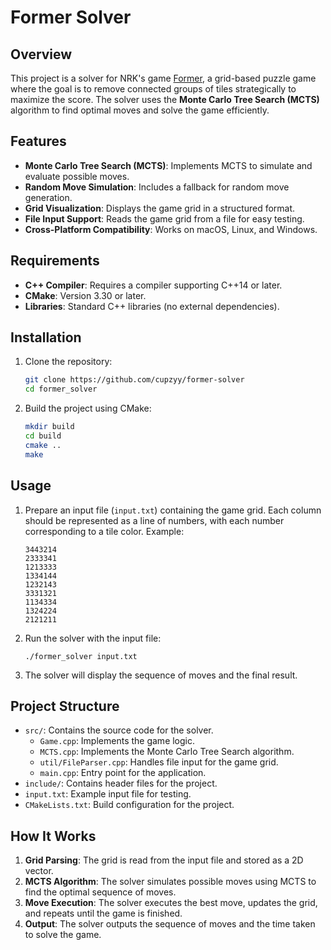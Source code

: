# Former Solver

## Overview

This project is a solver for NRK's game [Former](https://www.nrk.no/spill/former-1.17105310), a grid-based puzzle game where the goal is to remove connected groups of tiles strategically to maximize the score. The solver uses the **Monte Carlo Tree Search (MCTS)** algorithm to find optimal moves and solve the game efficiently.

## Features

- **Monte Carlo Tree Search (MCTS)**: Implements MCTS to simulate and evaluate possible moves.
- **Random Move Simulation**: Includes a fallback for random move generation.
- **Grid Visualization**: Displays the game grid in a structured format.
- **File Input Support**: Reads the game grid from a file for easy testing.
- **Cross-Platform Compatibility**: Works on macOS, Linux, and Windows.

## Requirements

- **C++ Compiler**: Requires a compiler supporting C++14 or later.
- **CMake**: Version 3.30 or later.
- **Libraries**: Standard C++ libraries (no external dependencies).

## Installation

1. Clone the repository:
   ```bash
   git clone https://github.com/cupzyy/former-solver
   cd former_solver
   ```
2. Build the project using CMake:
   ```bash
   mkdir build
   cd build
   cmake ..
   make
   ```

## Usage
1. Prepare an input file (`input.txt`) containing the game grid. Each column should be represented as a line of numbers, with each number corresponding to a tile color.
   Example:
   ```
   3443214
   2333341
   1213333
   1334144
   1232143
   3331321
   1134334
   1324224
   2121211
   ```
2. Run the solver with the input file:
   ```
   ./former_solver input.txt
   ```
3. The solver will display the sequence of moves and the final result.


## Project Structure

- `src/`: Contains the source code for the solver.
  - `Game.cpp`: Implements the game logic.
  - `MCTS.cpp`: Implements the Monte Carlo Tree Search algorithm.
  - `util/FileParser.cpp`: Handles file input for the game grid.
  - `main.cpp`: Entry point for the application.
- `include/`: Contains header files for the project.
- `input.txt`: Example input file for testing.
- `CMakeLists.txt`: Build configuration for the project.

## How It Works

1. **Grid Parsing**: The grid is read from the input file and stored as a 2D vector.
2. **MCTS Algorithm**: The solver simulates possible moves using MCTS to find the optimal sequence of moves.
3. **Move Execution**: The solver executes the best move, updates the grid, and repeats until the game is finished.
4. **Output**: The solver outputs the sequence of moves and the time taken to solve the game.
